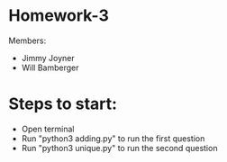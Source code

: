 # Homework-3


Members: 
* Jimmy Joyner
 * Will Bamberger



# Steps to start:
* Open terminal
* Run "python3 adding.py" to run the first question
* Run "python3 unique.py" to run the second question
